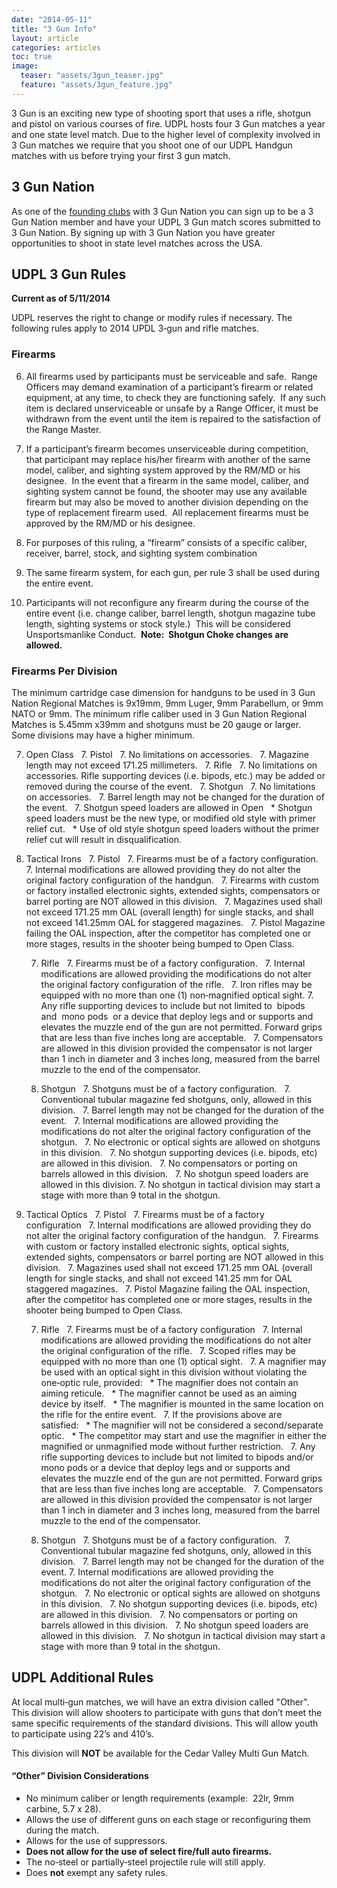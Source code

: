 ```yaml
---
date: "2014-05-11"
title: "3 Gun Info"
layout: article
categories: articles
toc: true
image:
  teaser: "assets/3gun_teaser.jpg"
  feature: "assets/3gun_feature.jpg"
---
```


3 Gun is an exciting new type of shooting sport that uses a rifle, shotgun and pistol on various courses of fire. UDPL hosts four 3 Gun matches a year and one state level match. Due to the higher level of complexity involved in 3 Gun matches we require that you shoot one of our UDPL Handgun matches with us before trying your first 3 gun match.

## 3 Gun Nation

As one of the [founding clubs](http://3gunnation.com/club_details?id=3108) with 3 Gun Nation you can sign up to be a 3 Gun Nation member and have your UDPL 3 Gun match scores submitted to 3 Gun Nation. By signing up with 3 Gun Nation you have greater opportunities to shoot in state level matches across the USA.

## UDPL 3 Gun Rules

**Current as of 5/11/2014**

UDPL reserves the right to change or modify rules if necessary. The following rules apply to 2014 UPDL 3‐gun and rifle matches.

### Firearms  

6. All firearms used by participants must be serviceable and safe.  Range Officers may demand
examination of a participant’s firearm or related equipment, at any time, to check they are functioning
safely.  If any such item is declared unserviceable or unsafe by a Range Officer, it must be withdrawn
from the event until the item is repaired to the satisfaction of the Range Master.

6. If a participant’s firearm becomes unserviceable during competition, that participant may replace his/her firearm with another of the same model, caliber, and sighting system approved by the RM/MD or his designee.  In the event that a firearm in the same model, caliber, and sighting system cannot be found, the shooter may use any available firearm but may also be moved to another division depending on the type of replacement firearm used.  All replacement firearms must be approved by the RM/MD or his designee.

6. For purposes of this ruling, a “firearm” consists of a specific caliber, receiver, barrel, stock, and sighting system combination

6. The same firearm system, for each gun, per rule 3 shall be used during the entire event.  

6. Participants will not reconfigure any firearm during the course of the entire event (i.e. change caliber, barrel length, shotgun magazine tube length, sighting systems or stock style.)  This will be considered Unsportsmanlike Conduct.  **Note:  Shotgun Choke changes are allowed.**

### Firearms Per Division

The minimum cartridge case dimension for handguns to be used in 3 Gun Nation Regional Matches is 9x19mm, 9mm Luger, 9mm Parabellum, or 9mm NATO or 9mm. The minimum rifle caliber used in 3 Gun Nation Regional Matches is 5.45mm x39mm and shotguns must be 20 gauge or larger. Some divisions may have a higher minimum.

7. Open Class  
    7. Pistol  
        7. No limitations on accessories.  
        7. Magazine length may not exceed 171.25 millimeters.  
    7. Rifle  
        7. No limitations on accessories. Rifle supporting devices (i.e. bipods, etc.) may be added or removed during the course of the event.  
    7. Shotgun  
        7. No limitations on accessories.  
        7. Barrel length may not be changed for the duration of the event.  
        7. Shotgun speed loaders are allowed in Open  
            * Shotgun speed loaders must be the new type, or modified old style with primer relief cut.  
            * Use of old style shotgun speed loaders without the primer relief cut will result in
disqualification.  

7. Tactical Irons  
    7. Pistol  
        7. Firearms must be of a factory configuration.  
        7. Internal modifications are allowed providing they do not alter the original factory configuration of the handgun.  
        7. Firearms with custom or factory installed electronic sights, extended sights, compensators or barrel porting are NOT allowed in this division.  
        7. Magazines used shall not exceed 171.25 mm OAL (overall length) for single stacks, and shall not exceed 141.25mm OAL for staggered magazines.  
        7. Pistol Magazine failing the OAL inspection, after the competitor has completed one or more stages, results in the shooter being bumped to Open Class.  
    
    7. Rifle  
        7. Firearms must be of a factory configuration.  
        7. Internal modifications are allowed providing the modifications do not alter the original factory configuration of the rifle.  
        7. Iron rifles may be equipped with no more than one (1) non‐magnified optical sight.
        7. Any rifle supporting devices to include but not limited to  bipods and  mono pods  or a device that deploy legs and or supports and elevates the muzzle end of the gun are not permitted. Forward grips that are less than five inches long are acceptable.  
        7. Compensators are allowed in this division provided the compensator is not larger than 1 inch in diameter and 3 inches long, measured from the barrel muzzle to the end of the compensator.  

    7. Shotgun  
        7. Shotguns must be of a factory configuration.  
        7. Conventional tubular magazine fed shotguns, only, allowed in this division.  
        7. Barrel length may not be changed for the duration of the event.  
        7. Internal modifications are allowed providing the modifications do not alter the original factory configuration of the shotgun.  
        7. No electronic or optical sights are allowed on shotguns in this division.  
        7. No shotgun supporting devices (i.e. bipods, etc) are allowed in this division.  
        7. No compensators or porting on barrels allowed in this division.  
        7. No shotgun speed loaders are allowed in this division.
        7. No shotgun in tactical division may start a stage with more than 9 total in the shotgun.  

7. Tactical Optics  
    7. Pistol  
        7. Firearms must be of a factory configuration  
        7. Internal modifications are allowed providing they do not alter the original factory configuration of the handgun.  
        7. Firearms with custom or factory installed electronic sights, optical sights, extended sights, compensators or barrel porting are NOT allowed in this division.  
        7. Magazines used shall not exceed 171.25 mm OAL (overall length for single stacks, and shall not exceed 141.25 mm for OAL staggered magazines.  
        7. Pistol Magazine failing the OAL inspection, after the competitor has completed one or more stages, results in the shooter being bumped to Open Class.  
        
    7. Rifle  
        7. Firearms must be of a factory configuration  
        7. Internal modifications are allowed providing the modifications do not alter the original configuration of the rifle.  
        7. Scoped rifles may be equipped with no more than one (1) optical sight.  
        7. A magnifier may be used with an optical sight in this division without violating the one‐optic rule, provided:  
            * The magnifier does not contain an aiming reticule.  
            * The magnifier cannot be used as an aiming device by itself.  
            * The magnifier is mounted in the same location on the rifle for the entire event.  
        7. If the provisions above are satisfied:  
            * The magnifier will not be considered a second/separate optic.  
            * The competitor may start and use the magnifier in either the magnified or unmagnified mode without further restriction.  
        7. Any rifle supporting devices to include but not limited to bipods and/or mono pods or a device that deploy legs and or supports and elevates the muzzle end of the gun are not permitted. Forward grips that are less than five inches long are acceptable.  
        7. Compensators are allowed in this division provided the compensator is not larger than 1 inch in diameter and 3 inches long, measured from the barrel muzzle to the end of the compensator.  
    
    7. Shotgun  
        7. Shotguns must be of a factory configuration.  
        7. Conventional tubular magazine fed shotguns, only, allowed in this division.  
        7. Barrel length may not be changed for the duration of the event.
        7. Internal modifications are allowed providing the modifications do not alter the original factory configuration of the shotgun.  
        7. No electronic or optical sights are allowed on shotguns in this division.  
        7. No shotgun supporting devices (i.e. bipods, etc) are allowed in this division.  
        7. No compensators or porting on barrels allowed in this division.  
        7. No shotgun speed loaders are allowed in this division.  
        7. No shotgun in tactical division may start a stage with more than 9 total in the shotgun.
        
        



## UDPL Additional Rules

At local multi‐gun matches, we will have an extra division called "Other". This division will allow shooters to participate with guns that don’t meet the same specific requirements of the standard divisions. This will allow youth to participate using 22’s and 410’s.

This division will **NOT** be available for the Cedar Valley Multi Gun Match.

#### “Other” Division Considerations

* No minimum caliber or length requirements (example:  22lr, 9mm carbine, 5.7 x 28).  
* Allows the use of different guns on each stage or reconfiguring them during the match.  
* Allows for the use of suppressors.  
* **Does not allow for the use of select fire/full auto firearms.**
* The no‐steel or partially‐steel projectile rule will still apply.
* Does **not** exempt any safety rules.          

